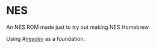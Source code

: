NES
===

An NES ROM made just to try out making NES Homebrew.

Using #[nesdev](http://timcheeseman.com/nesdev/) as a foundation.
